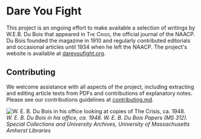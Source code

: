 # Dare You Fight



This project is an ongoing effort to make available a selection of writings by W.E.B. Du Bois that appeared in <span style="font-variant:small-caps;">The Crisis</span>, the official journal of the NAACP. Du Bois founded the magazine in 1910 and regularly contributed editorials and occasional articles until 1934 when he left the NAACP. The project's website is available at [dareyoufight.org](http://www.dareyoufight.org).

## Contributing

We welcome assistance with all aspects of the project, including extracting and editing article texts from PDFs and contributions of explanatory notes. Please see our contributions guidelines at [contributing.md](https://github.com/nealcaren/fightordie/blob/main/contributing.md).


![W. E. B. Du Bois in his office looking at copies of The Crisis, ca. 1948.](https://credo.library.umass.edu/images/resize/600x600/mums312-i0463-001.jpg)  
*W. E. B. Du Bois in his office, ca. 1948. W. E. B. Du Bois Papers (MS 312). Special Collections and University Archives, University of Massachusetts Amherst Libraries*
